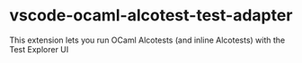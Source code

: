 # vscode-ocaml-alcotest-test-adapter
This extension lets you run OCaml Alcotests (and inline Alcotests) with the Test Explorer UI
